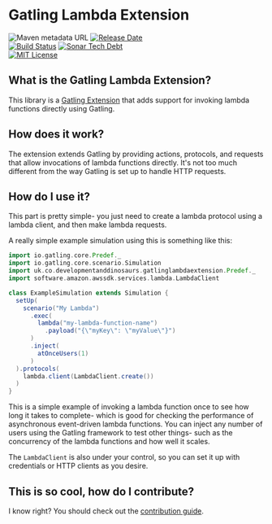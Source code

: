 # Gatling Lambda Extension
![Maven metadata URL](https://img.shields.io/maven-metadata/v?label=latest%20release&logo=gatling&metadataUrl=https%3A%2F%2Frepo1.maven.org%2Fmaven2%2Fio%2Ftoolebox%2Fgatling-lambda-extension%2Fmaven-metadata.xml&style=for-the-badge)
[![Release Date](https://img.shields.io/github/release-date/development-and-dinosaurs/gatling-lambda-extension?logo=gatling&style=for-the-badge)](https://github.com/development-and-dinosaurs/gatling-lambda-extension/releases)  
[![Build Status](https://img.shields.io/github/workflow/status/development-and-dinosaurs/gatling-lambda-extension/Publish/master?style=for-the-badge&logo=github)](https://github.com/development-and-dinosaurs/gatling-lambda-extension/actions?query=workflow%3APublish)
[![Sonar Tech Debt](https://img.shields.io/sonar/tech_debt/development-and-dinosaurs_gatling-lambda-extension?logo=sonarcloud&server=https%3A%2F%2Fsonarcloud.io&style=for-the-badge)](https://sonarcloud.io/dashboard?id=development-and-dinosaurs_gatling-lambda-extension)  
[![MIT License](https://img.shields.io/github/license/development-and-dinosaurs/gatling-lambda-extension?style=for-the-badge&logo=pagekit)](https://github.com/development-and-dinosaurs/gatling-lambda-extension/blob/master/LICENSE)

## What is the Gatling Lambda Extension?
This library is a [Gatling Extension](https://gatling.io/docs/gatling/reference/current/extensions/) that adds support for invoking lambda functions directly using Gatling. 

## How does it work?
The extension extends Gatling by providing actions, protocols, and requests that allow invocations of lambda functions directly. It's not too much different from the way Gatling is set up to handle HTTP requests.

## How do I use it?
This part is pretty simple- you just need to create a lambda protocol using a lambda client, and then make lambda requests. 

A really simple example simulation using this is something like this:

```scala
import io.gatling.core.Predef._
import io.gatling.core.scenario.Simulation
import uk.co.developmentanddinosaurs.gatlinglambdaextension.Predef._
import software.amazon.awssdk.services.lambda.LambdaClient

class ExampleSimulation extends Simulation {
  setUp(
    scenario("My Lambda")
      .exec(
        lambda("my-lambda-function-name")
          .payload("{\"myKey\": \"myValue\"}")
      )
      .inject(
        atOnceUsers(1)
      )
  ).protocols(
    lambda.client(LambdaClient.create())
  )
}
```

This is a simple example of invoking a lambda function once to see how long it takes to complete- which is good for checking the performance of asynchronous event-driven lambda functions. You can inject any number of users using the Gatling framework to test other things- such as the concurrency of the lambda functions and how well it scales. 

The `LambdaClient` is also under your control, so you can set it up with credentials or HTTP clients as you desire. 

## This is so cool, how do I contribute?
I know right? You should check out the [contribution guide](CONTRIBUTING.md).
